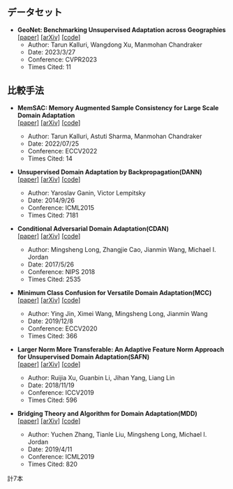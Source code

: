 ## データセット
- **GeoNet: Benchmarking Unsupervised Adaptation across Geographies**  
[[paper]](https://openaccess.thecvf.com/content/CVPR2023/papers/Kalluri_GeoNet_Benchmarking_Unsupervised_Adaptation_Across_Geographies_CVPR_2023_paper.pdf)
[[arXiv]](https://arxiv.org/abs/2303.15443)
[[code]](https://github.com/ViLab-UCSD/GeoNet)
  - Author: Tarun Kalluri, Wangdong Xu, Manmohan Chandraker  
  - Date: 2023/3/27  
  - Conference: CVPR2023
  - Times Cited: 11

## 比較手法
- **MemSAC: Memory Augmented Sample Consistency for Large Scale Domain Adaptation**  
[[paper]](https://tarun005.github.io/files/papers/MemSAC_ECCV22.pdf)
[[arXiv]](https://arxiv.org/abs/2207.12389)
[[code]](https://github.com/ViLab-UCSD/MemSAC_ECCV2022)
  - Author: Tarun Kalluri, Astuti Sharma, Manmohan Chandraker  
  - Date: 2022/07/25  
  - Conference: ECCV2022
  - Times Cited: 14

- **Unsupervised Domain Adaptation by Backpropagation(DANN)**  
[[paper]](http://sites.skoltech.ru/compvision/projects/grl/files/paper.pdf)
[[arXiv]](https://arxiv.org/abs/1409.7495)
[[code]](https://github.com/fungtion/DANN)
  - Author: Yaroslav Ganin, Victor Lempitsky
  - Date: 2014/9/26  
  - Conference: ICML2015
  - Times Cited: 7181
 
- **Conditional Adversarial Domain Adaptation(CDAN)**  
[[paper]](https://papers.nips.cc/paper_files/paper/2018/file/ab88b15733f543179858600245108dd8-Paper.pdf)
[[arXiv]](https://arxiv.org/abs/1705.10667)
[[code]](https://github.com/thuml/CDAN)
  - Author: Mingsheng Long, Zhangjie Cao, Jianmin Wang, Michael I. Jordan
  - Date: 2017/5/26  
  - Conference: NIPS 2018
  - Times Cited: 2535

- **Minimum Class Confusion for Versatile Domain Adaptation(MCC)**  
[[paper]](https://www.ecva.net/papers/eccv_2020/papers_ECCV/papers/123660460.pdf)
[[arXiv]](https://arxiv.org/abs/1912.03699)
[[code]](https://github.com/thuml/Versatile-Domain-Adaptation)
  - Author: Ying Jin, Ximei Wang, Mingsheng Long, Jianmin Wang
  - Date: 2019/12/8
  - Conference: ECCV2020
  - Times Cited: 366
 
- **Larger Norm More Transferable: An Adaptive Feature Norm Approach for Unsupervised Domain Adaptation(SAFN)**  
[[paper]](https://openaccess.thecvf.com/content_ICCV_2019/papers/Xu_Larger_Norm_More_Transferable_An_Adaptive_Feature_Norm_Approach_for_ICCV_2019_paper.pdf)
[[arXiv]](https://arxiv.org/abs/1811.07456)
[[code]](https://github.com/jihanyang/AFN)
  - Author: Ruijia Xu, Guanbin Li, Jihan Yang, Liang Lin
  - Date: 2018/11/19
  - Conference: ICCV2019
  - Times Cited: 596

- **Bridging Theory and Algorithm for Domain Adaptation(MDD)**  
[[paper]](http://proceedings.mlr.press/v97/zhang19i/zhang19i.pdf)
[[arXiv]](https://arxiv.org/abs/1904.05801)
[[code]](https://github.com/thuml/MDD)
  - Author: Yuchen Zhang, Tianle Liu, Mingsheng Long, Michael I. Jordan
  - Date: 2019/4/11
  - Conference: ICML2019
  - Times Cited: 820


計7本
